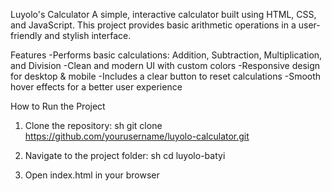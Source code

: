 Luyolo's Calculator 
A simple, interactive calculator built using HTML, CSS, and JavaScript. This project provides basic arithmetic operations in a user-friendly and stylish interface.

Features
-Performs basic calculations: Addition, Subtraction, Multiplication, and Division
-Clean and modern UI with custom colors
-Responsive design for desktop & mobile
-Includes a clear button to reset calculations
-Smooth hover effects for a better user experience

How to Run the Project

1. Clone the repository:
sh
git clone https://github.com/yourusername/luyolo-calculator.git

2. Navigate to the project folder:
sh
cd luyolo-batyi

3. Open index.html in your browser
